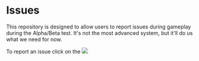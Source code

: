 # Issues
This repository is designed to allow users to report issues during gameplay during the Alpha/Beta test. It's not the most advanced system, but it'll do us what we need for now.

To report an issue click on the <img src="http://i.gyazo.com/a79feeb31cebb78c50e5e5d7530e52e8.png"/>
